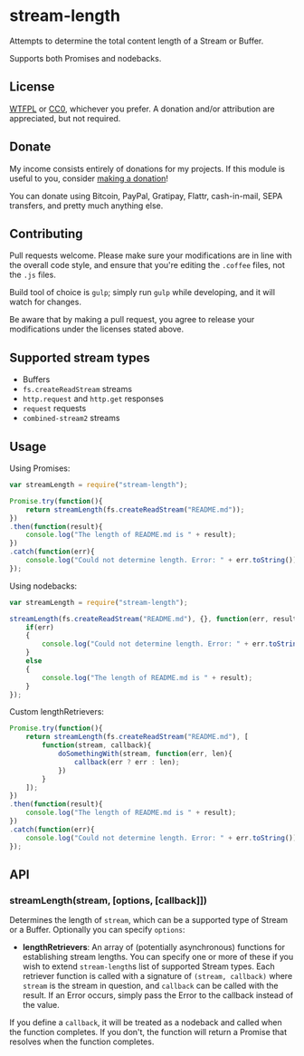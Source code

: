 # stream-length

Attempts to determine the total content length of a Stream or Buffer.

Supports both Promises and nodebacks.

## License

[WTFPL](http://www.wtfpl.net/txt/copying/) or [CC0](https://creativecommons.org/publicdomain/zero/1.0/), whichever you prefer. A donation and/or attribution are appreciated, but not required.

## Donate

My income consists entirely of donations for my projects. If this module is useful to you, consider [making a donation](http://cryto.net/~joepie91/donate.html)!

You can donate using Bitcoin, PayPal, Gratipay, Flattr, cash-in-mail, SEPA transfers, and pretty much anything else.

## Contributing

Pull requests welcome. Please make sure your modifications are in line with the overall code style, and ensure that you're editing the `.coffee` files, not the `.js` files.

Build tool of choice is `gulp`; simply run `gulp` while developing, and it will watch for changes.

Be aware that by making a pull request, you agree to release your modifications under the licenses stated above.

## Supported stream types

* Buffers
* `fs.createReadStream` streams
* `http.request` and `http.get` responses
* `request` requests
* `combined-stream2` streams

## Usage

Using Promises:

```javascript
var streamLength = require("stream-length");

Promise.try(function(){
	return streamLength(fs.createReadStream("README.md"));
})
.then(function(result){
	console.log("The length of README.md is " + result);
})
.catch(function(err){
	console.log("Could not determine length. Error: " + err.toString());
});
```

Using nodebacks:

```javascript
var streamLength = require("stream-length");

streamLength(fs.createReadStream("README.md"), {}, function(err, result){
	if(err)
	{
		console.log("Could not determine length. Error: " + err.toString());
	}
	else
	{
		console.log("The length of README.md is " + result);
	}
});
```

Custom lengthRetrievers:

```javascript
Promise.try(function(){
	return streamLength(fs.createReadStream("README.md"), [
		function(stream, callback){
			doSomethingWith(stream, function(err, len){
				callback(err ? err : len);
			})
		}
	]);
})
.then(function(result){
	console.log("The length of README.md is " + result);
})
.catch(function(err){
	console.log("Could not determine length. Error: " + err.toString());
});
```


## API

### streamLength(stream, [options, [callback]])

Determines the length of `stream`, which can be a supported type of Stream or a Buffer. Optionally you can specify `options`:

* __lengthRetrievers__: An array of (potentially asynchronous) functions for establishing stream lengths. You can specify one or more of these if you wish to extend `stream-length`s list of supported Stream types. Each retriever function is called with a signature of `(stream, callback)` where `stream` is the stream in question, and `callback` can be called with the result. If an Error occurs, simply pass the Error to the callback instead of the value.

If you define a `callback`, it will be treated as a nodeback and called when the function completes. If you don't, the function will return a Promise that resolves when the function completes.

